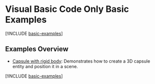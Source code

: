 # Visual Basic Code Only Basic Examples

[!INCLUDE [basic-examples](../../../includes/manual/examples/basic-examples-intro.md)]

## Examples Overview

- [Capsule with rigid body](capsule-with-rigid-body-vb.md): Demonstrates how to create a 3D capsule entity and position it in a scene.

[!INCLUDE [basic-examples](../../../includes/manual/examples/basic-examples-outro.md)]